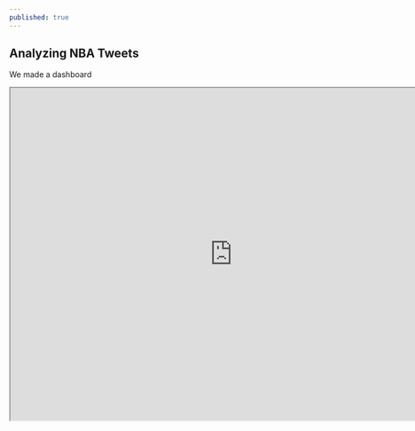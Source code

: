 ```yaml
---
published: true
---
```




## Analyzing NBA Tweets



We made a dashboard
<iframe src="http://52.35.103.52:5601/goto/3fa5844a68db391784a778aba9ae4974" height="600" width="800"></iframe>
